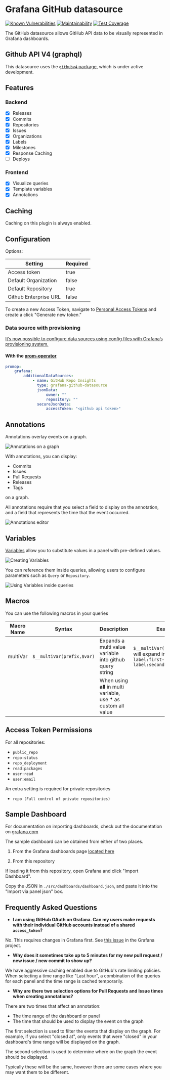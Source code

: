 # Grafana GitHub datasource

[![Known Vulnerabilities](https://snyk.io/test/github/grafana/github-datasource/badge.svg)](https://snyk.io/test/github/grafana/github-datasource)
[![Maintainability](https://api.codeclimate.com/v1/badges/30a924eb80d5f6b1cf9c/maintainability)](https://codeclimate.com/github/grafana/github-datasource/maintainability)
[![Test Coverage](https://api.codeclimate.com/v1/badges/30a924eb80d5f6b1cf9c/test_coverage)](https://codeclimate.com/github/grafana/github-datasource/test_coverage)

The GitHub datasource allows GitHub API data to be visually represented in Grafana dashboards.

## Github API V4 (graphql)

This datasource uses the [`githubv4` package](https://github.com/shurcooL/githubv4), which is under active development.

## Features

### Backend

- [x] Releases
- [x] Commits
- [x] Repositories
- [x] Issues
- [x] Organizations
- [x] Labels
- [x] Milestones
- [x] Response Caching
- [ ] Deploys

### Frontend

- [x] Visualize queries
- [x] Template variables
- [x] Annotations

## Caching

Caching on this plugin is always enabled.

## Configuration

Options:

| Setting               | Required |
| --------------------- | -------- |
| Access token          | true     |
| Default Organization  | false    |
| Default Repository    | true     |
| Github Enterprise URL | false    |

To create a new Access Token, navigate to [Personal Access Tokens](https://github.com/settings/tokens) and create a click "Generate new token."

### Data source with provisioning
[It’s now possible to configure data sources using config files with Grafana’s provisioning system.](https://grafana.com/docs/grafana/latest/datasources/elasticsearch/#configure-the-data-source-with-provisioning)
#### With the [prom-operator](https://github.com/prometheus-operator/prometheus-operator)
```yaml
promop:
    grafana:
        additionalDataSources:
            - name: GitHub Repo Insights
              type: grafana-github-datasource
              jsonData:
                  owner: ""
                  repository: ""
              secureJsonData:
                  accessToken: "<github api token>"
```

## Annotations

Annotations overlay events on a graph.

![Annotations on a graph](https://github.com/grafana/github-datasource/raw/main/docs/screenshots/annotations.png)

With annotations, you can display:

- Commits
- Issues
- Pull Requests
- Releases
- Tags

on a graph.

All annotations require that you select a field to display on the annotation, and a field that represents the time that the event occurred.

![Annotations editor](https://github.com/grafana/github-datasource/raw/main/docs/screenshots/annotations-editor.png)

## Variables

[Variables](https://grafana.com/docs/grafana/latest/variables/) allow you to substitute values in a panel with pre-defined values.

![Creating Variables](https://github.com/grafana/github-datasource/raw/main/docs/screenshots/variables-create.png)

You can reference them inside queries, allowing users to configure parameters such as `Query` or `Repository`.

![Using Variables inside queries](https://github.com/grafana/github-datasource/raw/main/docs/screenshots/using-variables.png)

## Macros

You can use the following macros in your queries

| Macro Name | Syntax                     | Description                                                          | Example                                                                              |
| ---------- | -------------------------- | -------------------------------------------------------------------- | ------------------------------------------------------------------------------------ |
| multiVar   | `$__multiVar(prefix,$var)` | Expands a multi value variable into github query string              | `$__multiVar(label,$labels)` will expand into `label:first-label label:second-label` |
|            |                            | When using **all** in multi variable, use **\*** as custom all value |                                                                                      |

## Access Token Permissions

For all repositories:

- `public_repo`
- `repo:status`
- `repo_deployment`
- `read:packages`
- `user:read`
- `user:email`

An extra setting is required for private repositories

- `repo (Full control of private repositories)`

## Sample Dashboard

For documentation on importing dashboards, check out the documentation on [grafana.com](https://grafana.com/docs/grafana/latest/reference/export_import/#importing-a-dashboard)

The sample dashboard can be obtained from either of two places.

1. From the Grafana dashboards page [located here](https://grafana.com/grafana/dashboards/14000)

2. From this repository

If loading it from this repository, open Grafana and click "Import Dashboard".

Copy the JSON in `./src/dashboards/dashboard.json`, and paste it into the "Import via panel json" box.

## Frequently Asked Questions

- **I am using GitHub OAuth on Grafana. Can my users make requests with their individual GitHub accounts instead of a shared `access_token`?**

No. This requires changes in Grafana first. See [this issue](https://github.com/grafana/grafana/issues/26023) in the Grafana project.

- **Why does it sometimes take up to 5 minutes for my new pull request / new issue / new commit to show up?**

We have aggressive caching enabled due to GitHub's rate limiting policies. When selecting a time range like "Last hour", a combination of the queries for each panel and the time range is cached temporarily.

- **Why are there two selection options for Pull Requests and Issue times when creating annotations?**

There are two times that affect an annotation:

- The time range of the dashboard or panel
- The time that should be used to display the event on the graph

The first selection is used to filter the events that display on the graph. For example, if you select "closed at", only events that were "closed" in your dashboard's time range will be displayed on the graph.

The second selection is used to determine where on the graph the event should be displayed.

Typically these will be the same, however there are some cases where you may want them to be different.
